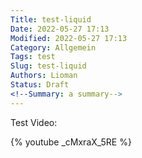 ```yaml
---
Title: test-liquid
Date: 2022-05-27 17:13
Modified: 2022-05-27 17:13
Category: Allgemein
Tags: test
Slug: test-liquid
Authors: Lioman
Status: Draft
<!--Summary: a summary-->
---
```

Test Video:

{% youtube _cMxraX_5RE %}
